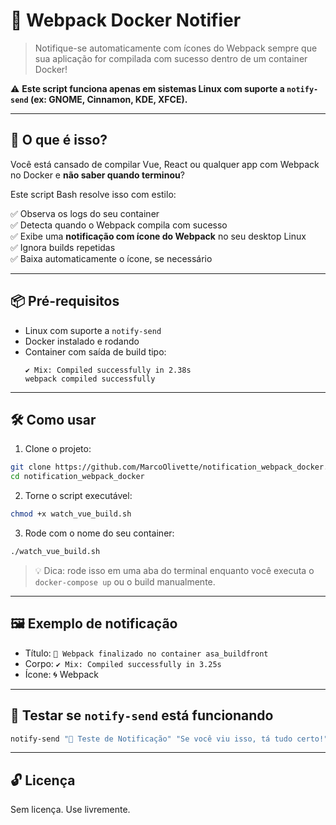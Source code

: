 # 🧠 Webpack Docker Notifier

> Notifique-se automaticamente com ícones do Webpack sempre que sua aplicação for compilada com sucesso dentro de um container Docker!

⚠️ **Este script funciona apenas em sistemas Linux com suporte a `notify-send` (ex: GNOME, Cinnamon, KDE, XFCE).**

---

## 🚀 O que é isso?

Você está cansado de compilar Vue, React ou qualquer app com Webpack no Docker e **não saber quando terminou**?

Este script Bash resolve isso com estilo:

✅ Observa os logs do seu container  
✅ Detecta quando o Webpack compila com sucesso  
✅ Exibe uma **notificação com ícone do Webpack** no seu desktop Linux  
✅ Ignora builds repetidas  
✅ Baixa automaticamente o ícone, se necessário

---

## 📦 Pré-requisitos

- Linux com suporte a `notify-send`
- Docker instalado e rodando
- Container com saída de build tipo:
  ```
  ✔ Mix: Compiled successfully in 2.38s
  webpack compiled successfully
  ```

---

## 🛠️ Como usar

1. Clone o projeto:

```bash
git clone https://github.com/MarcoOlivette/notification_webpack_docker.git
cd notification_webpack_docker
```

2. Torne o script executável:

```bash
chmod +x watch_vue_build.sh
```

3. Rode com o nome do seu container:

```bash
./watch_vue_build.sh
```

> 💡 Dica: rode isso em uma aba do terminal enquanto você executa o `docker-compose up` ou o build manualmente.

---

## 🖼 Exemplo de notificação

- Título: `🧱 Webpack finalizado no container asa_buildfront`
- Corpo: `✔ Mix: Compiled successfully in 3.25s`
- Ícone: 🌀 Webpack

---

## 🧪 Testar se `notify-send` está funcionando

```bash
notify-send "🚀 Teste de Notificação" "Se você viu isso, tá tudo certo!"
```

---

## 🔓 Licença

Sem licença. Use livremente.
```
